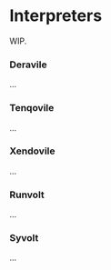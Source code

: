 # Interpreters

WIP.

### Deravile

...

### Tenqovile

...

### Xendovile

...

### Runvolt

...

### Syvolt

...
